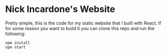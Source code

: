 # Nick Incardone's Website

Pretty simple, this is the code for my static website that I built with React.
If for some reason you want to build it you can clone this repo and run the following:

```$xslt
npm install
npm start
```
